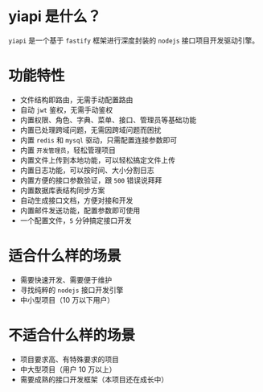 # yiapi 是什么？

`yiapi` 是一个基于 `fastify` 框架进行深度封装的 `nodejs` 接口项目开发驱动引擎。

# 功能特性

-   文件结构即路由，无需手动配置路由
-   自动 `jwt` 鉴权，无需手动鉴权
-   内置权限、角色、字典、菜单、接口、管理员等基础功能
-   内置已处理跨域问题，无需因跨域问题而困扰
-   内置 `redis` 和 `mysql` 驱动，只需配置连接参数即可
-   内置 `开发管理员`，轻松管理项目
-   内置文件上传到本地功能，可以轻松搞定文件上传
-   内置日志功能，可以按时间、大小分割日志
-   内置方便的接口参数验证，跟 `500` 错误说拜拜
-   内置数据库表结构同步方案
-   自动生成接口文档，方便对接和开发
-   内置邮件发送功能，配置参数即可使用
-   一个配置文件，`5` 分钟搞定接口开发

# 适合什么样的场景

-   需要快速开发、需要便于维护
-   寻找纯粹的 `nodejs` 接口开发引擎
-   中小型项目（10 万以下用户）

# 不适合什么样的场景

-   项目要求高、有特殊要求的项目
-   中大型项目（用户 10 万以上）
-   需要成熟的接口开发框架（本项目还在成长中）

